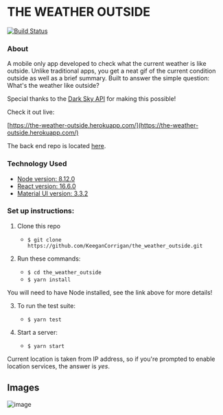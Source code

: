 # THE WEATHER OUTSIDE

[![Build Status](https://travis-ci.com/KeeganCorrigan/the_weather_outside.svg?branch=master)](https://travis-ci.com/KeeganCorrigan/the_weather_outside)

### About

A mobile only app developed to check what the current weather is like outside. Unlike traditional apps, you get a neat gif of the current condition outside as well as a brief summary. Built to answer the simple question: What's the weather like outside?

Special thanks to the [Dark Sky API](https://darksky.net/dev) for making this possible!

Check it out live:

[https://the-weather-outside.herokuapp.com/](https://the-weather-outside.herokuapp.com/)

The back end repo is located [here](https://github.com/KeeganCorrigan/the_weather_outside_api).

### Technology Used

* [Node version: 8.12.0](https://nodejs.org/en/)
* [React version: 16.6.0](https://reactjs.org/)
* [Material UI version: 3.3.2](https://material-ui.com/)

### Set up instructions:

1. Clone this repo
    * `$ git clone https://github.com/KeeganCorrigan/the_weather_outside.git`

2. Run these commands:
    * `$ cd the_weather_outside`
    * `$ yarn install`

You will need to have Node installed, see the link above for more details!

3. To run the test suite:
    * `$ yarn test`

3. Start a server:
    * `$ yarn start`

 Current location is taken from IP address, so if you're prompted to enable location services, the answer is *yes*.

## Images

![image](https://s3.us-east-2.amazonaws.com/kc-the-weather-outisde/the_weather_outside_video.gif)
